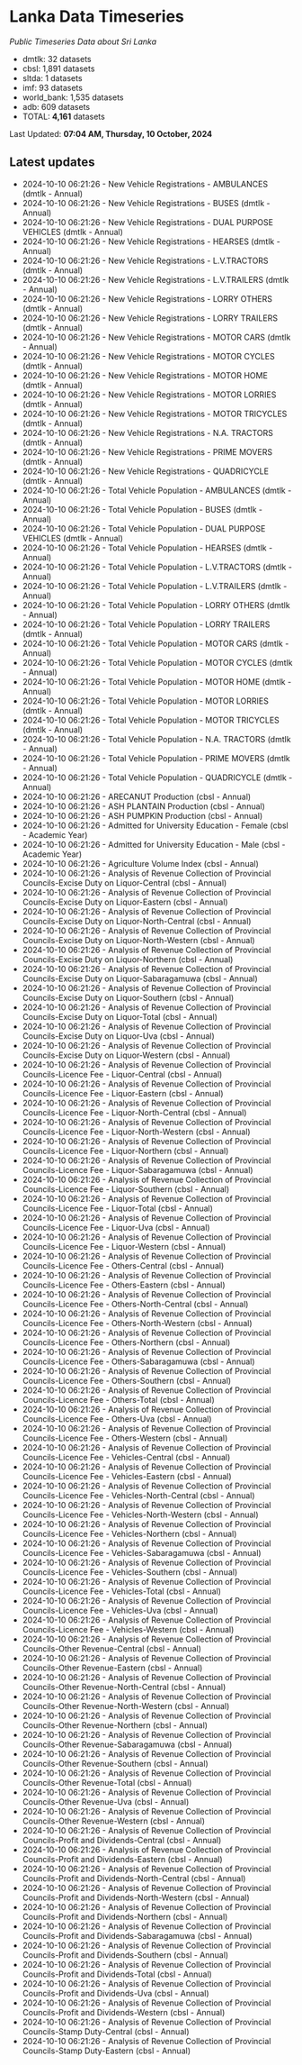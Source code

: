 # Lanka Data Timeseries
*Public Timeseries Data about Sri Lanka*

* dmtlk: 32 datasets
* cbsl: 1,891 datasets
* sltda: 1 datasets
* imf: 93 datasets
* world_bank: 1,535 datasets
* adb: 609 datasets
* TOTAL: **4,161** datasets

Last Updated: **07:04 AM, Thursday, 10 October, 2024**

## Latest updates

* 2024-10-10 06:21:26 - New Vehicle Registrations - AMBULANCES (dmtlk - Annual)
* 2024-10-10 06:21:26 - New Vehicle Registrations - BUSES (dmtlk - Annual)
* 2024-10-10 06:21:26 - New Vehicle Registrations - DUAL PURPOSE VEHICLES (dmtlk - Annual)
* 2024-10-10 06:21:26 - New Vehicle Registrations - HEARSES (dmtlk - Annual)
* 2024-10-10 06:21:26 - New Vehicle Registrations - L.V.TRACTORS (dmtlk - Annual)
* 2024-10-10 06:21:26 - New Vehicle Registrations - L.V.TRAILERS (dmtlk - Annual)
* 2024-10-10 06:21:26 - New Vehicle Registrations - LORRY OTHERS (dmtlk - Annual)
* 2024-10-10 06:21:26 - New Vehicle Registrations - LORRY TRAILERS (dmtlk - Annual)
* 2024-10-10 06:21:26 - New Vehicle Registrations - MOTOR CARS (dmtlk - Annual)
* 2024-10-10 06:21:26 - New Vehicle Registrations - MOTOR CYCLES (dmtlk - Annual)
* 2024-10-10 06:21:26 - New Vehicle Registrations - MOTOR HOME (dmtlk - Annual)
* 2024-10-10 06:21:26 - New Vehicle Registrations - MOTOR LORRIES (dmtlk - Annual)
* 2024-10-10 06:21:26 - New Vehicle Registrations - MOTOR TRICYCLES (dmtlk - Annual)
* 2024-10-10 06:21:26 - New Vehicle Registrations - N.A. TRACTORS (dmtlk - Annual)
* 2024-10-10 06:21:26 - New Vehicle Registrations - PRIME MOVERS (dmtlk - Annual)
* 2024-10-10 06:21:26 - New Vehicle Registrations - QUADRICYCLE (dmtlk - Annual)
* 2024-10-10 06:21:26 - Total Vehicle Population - AMBULANCES (dmtlk - Annual)
* 2024-10-10 06:21:26 - Total Vehicle Population - BUSES (dmtlk - Annual)
* 2024-10-10 06:21:26 - Total Vehicle Population - DUAL PURPOSE VEHICLES (dmtlk - Annual)
* 2024-10-10 06:21:26 - Total Vehicle Population - HEARSES (dmtlk - Annual)
* 2024-10-10 06:21:26 - Total Vehicle Population - L.V.TRACTORS (dmtlk - Annual)
* 2024-10-10 06:21:26 - Total Vehicle Population - L.V.TRAILERS (dmtlk - Annual)
* 2024-10-10 06:21:26 - Total Vehicle Population - LORRY OTHERS (dmtlk - Annual)
* 2024-10-10 06:21:26 - Total Vehicle Population - LORRY TRAILERS (dmtlk - Annual)
* 2024-10-10 06:21:26 - Total Vehicle Population - MOTOR CARS (dmtlk - Annual)
* 2024-10-10 06:21:26 - Total Vehicle Population - MOTOR CYCLES (dmtlk - Annual)
* 2024-10-10 06:21:26 - Total Vehicle Population - MOTOR HOME (dmtlk - Annual)
* 2024-10-10 06:21:26 - Total Vehicle Population - MOTOR LORRIES (dmtlk - Annual)
* 2024-10-10 06:21:26 - Total Vehicle Population - MOTOR TRICYCLES (dmtlk - Annual)
* 2024-10-10 06:21:26 - Total Vehicle Population - N.A. TRACTORS (dmtlk - Annual)
* 2024-10-10 06:21:26 - Total Vehicle Population - PRIME MOVERS (dmtlk - Annual)
* 2024-10-10 06:21:26 - Total Vehicle Population - QUADRICYCLE (dmtlk - Annual)
* 2024-10-10 06:21:26 - ARECANUT Production (cbsl - Annual)
* 2024-10-10 06:21:26 - ASH PLANTAIN Production (cbsl - Annual)
* 2024-10-10 06:21:26 - ASH PUMPKIN Production (cbsl - Annual)
* 2024-10-10 06:21:26 - Admitted for University Education - Female (cbsl - Academic Year)
* 2024-10-10 06:21:26 - Admitted for University Education - Male (cbsl - Academic Year)
* 2024-10-10 06:21:26 - Agriculture Volume Index (cbsl - Annual)
* 2024-10-10 06:21:26 - Analysis of Revenue Collection of Provincial Councils-Excise Duty on Liquor-Central (cbsl - Annual)
* 2024-10-10 06:21:26 - Analysis of Revenue Collection of Provincial Councils-Excise Duty on Liquor-Eastern (cbsl - Annual)
* 2024-10-10 06:21:26 - Analysis of Revenue Collection of Provincial Councils-Excise Duty on Liquor-North-Central (cbsl - Annual)
* 2024-10-10 06:21:26 - Analysis of Revenue Collection of Provincial Councils-Excise Duty on Liquor-North-Western (cbsl - Annual)
* 2024-10-10 06:21:26 - Analysis of Revenue Collection of Provincial Councils-Excise Duty on Liquor-Northern (cbsl - Annual)
* 2024-10-10 06:21:26 - Analysis of Revenue Collection of Provincial Councils-Excise Duty on Liquor-Sabaragamuwa (cbsl - Annual)
* 2024-10-10 06:21:26 - Analysis of Revenue Collection of Provincial Councils-Excise Duty on Liquor-Southern (cbsl - Annual)
* 2024-10-10 06:21:26 - Analysis of Revenue Collection of Provincial Councils-Excise Duty on Liquor-Total (cbsl - Annual)
* 2024-10-10 06:21:26 - Analysis of Revenue Collection of Provincial Councils-Excise Duty on Liquor-Uva (cbsl - Annual)
* 2024-10-10 06:21:26 - Analysis of Revenue Collection of Provincial Councils-Excise Duty on Liquor-Western (cbsl - Annual)
* 2024-10-10 06:21:26 - Analysis of Revenue Collection of Provincial Councils-Licence Fee - Liquor-Central (cbsl - Annual)
* 2024-10-10 06:21:26 - Analysis of Revenue Collection of Provincial Councils-Licence Fee - Liquor-Eastern (cbsl - Annual)
* 2024-10-10 06:21:26 - Analysis of Revenue Collection of Provincial Councils-Licence Fee - Liquor-North-Central (cbsl - Annual)
* 2024-10-10 06:21:26 - Analysis of Revenue Collection of Provincial Councils-Licence Fee - Liquor-North-Western (cbsl - Annual)
* 2024-10-10 06:21:26 - Analysis of Revenue Collection of Provincial Councils-Licence Fee - Liquor-Northern (cbsl - Annual)
* 2024-10-10 06:21:26 - Analysis of Revenue Collection of Provincial Councils-Licence Fee - Liquor-Sabaragamuwa (cbsl - Annual)
* 2024-10-10 06:21:26 - Analysis of Revenue Collection of Provincial Councils-Licence Fee - Liquor-Southern (cbsl - Annual)
* 2024-10-10 06:21:26 - Analysis of Revenue Collection of Provincial Councils-Licence Fee - Liquor-Total (cbsl - Annual)
* 2024-10-10 06:21:26 - Analysis of Revenue Collection of Provincial Councils-Licence Fee - Liquor-Uva (cbsl - Annual)
* 2024-10-10 06:21:26 - Analysis of Revenue Collection of Provincial Councils-Licence Fee - Liquor-Western (cbsl - Annual)
* 2024-10-10 06:21:26 - Analysis of Revenue Collection of Provincial Councils-Licence Fee - Others-Central (cbsl - Annual)
* 2024-10-10 06:21:26 - Analysis of Revenue Collection of Provincial Councils-Licence Fee - Others-Eastern (cbsl - Annual)
* 2024-10-10 06:21:26 - Analysis of Revenue Collection of Provincial Councils-Licence Fee - Others-North-Central (cbsl - Annual)
* 2024-10-10 06:21:26 - Analysis of Revenue Collection of Provincial Councils-Licence Fee - Others-North-Western (cbsl - Annual)
* 2024-10-10 06:21:26 - Analysis of Revenue Collection of Provincial Councils-Licence Fee - Others-Northern (cbsl - Annual)
* 2024-10-10 06:21:26 - Analysis of Revenue Collection of Provincial Councils-Licence Fee - Others-Sabaragamuwa (cbsl - Annual)
* 2024-10-10 06:21:26 - Analysis of Revenue Collection of Provincial Councils-Licence Fee - Others-Southern (cbsl - Annual)
* 2024-10-10 06:21:26 - Analysis of Revenue Collection of Provincial Councils-Licence Fee - Others-Total (cbsl - Annual)
* 2024-10-10 06:21:26 - Analysis of Revenue Collection of Provincial Councils-Licence Fee - Others-Uva (cbsl - Annual)
* 2024-10-10 06:21:26 - Analysis of Revenue Collection of Provincial Councils-Licence Fee - Others-Western (cbsl - Annual)
* 2024-10-10 06:21:26 - Analysis of Revenue Collection of Provincial Councils-Licence Fee - Vehicles-Central (cbsl - Annual)
* 2024-10-10 06:21:26 - Analysis of Revenue Collection of Provincial Councils-Licence Fee - Vehicles-Eastern (cbsl - Annual)
* 2024-10-10 06:21:26 - Analysis of Revenue Collection of Provincial Councils-Licence Fee - Vehicles-North-Central (cbsl - Annual)
* 2024-10-10 06:21:26 - Analysis of Revenue Collection of Provincial Councils-Licence Fee - Vehicles-North-Western (cbsl - Annual)
* 2024-10-10 06:21:26 - Analysis of Revenue Collection of Provincial Councils-Licence Fee - Vehicles-Northern (cbsl - Annual)
* 2024-10-10 06:21:26 - Analysis of Revenue Collection of Provincial Councils-Licence Fee - Vehicles-Sabaragamuwa (cbsl - Annual)
* 2024-10-10 06:21:26 - Analysis of Revenue Collection of Provincial Councils-Licence Fee - Vehicles-Southern (cbsl - Annual)
* 2024-10-10 06:21:26 - Analysis of Revenue Collection of Provincial Councils-Licence Fee - Vehicles-Total (cbsl - Annual)
* 2024-10-10 06:21:26 - Analysis of Revenue Collection of Provincial Councils-Licence Fee - Vehicles-Uva (cbsl - Annual)
* 2024-10-10 06:21:26 - Analysis of Revenue Collection of Provincial Councils-Licence Fee - Vehicles-Western (cbsl - Annual)
* 2024-10-10 06:21:26 - Analysis of Revenue Collection of Provincial Councils-Other Revenue-Central (cbsl - Annual)
* 2024-10-10 06:21:26 - Analysis of Revenue Collection of Provincial Councils-Other Revenue-Eastern (cbsl - Annual)
* 2024-10-10 06:21:26 - Analysis of Revenue Collection of Provincial Councils-Other Revenue-North-Central (cbsl - Annual)
* 2024-10-10 06:21:26 - Analysis of Revenue Collection of Provincial Councils-Other Revenue-North-Western (cbsl - Annual)
* 2024-10-10 06:21:26 - Analysis of Revenue Collection of Provincial Councils-Other Revenue-Northern (cbsl - Annual)
* 2024-10-10 06:21:26 - Analysis of Revenue Collection of Provincial Councils-Other Revenue-Sabaragamuwa (cbsl - Annual)
* 2024-10-10 06:21:26 - Analysis of Revenue Collection of Provincial Councils-Other Revenue-Southern (cbsl - Annual)
* 2024-10-10 06:21:26 - Analysis of Revenue Collection of Provincial Councils-Other Revenue-Total (cbsl - Annual)
* 2024-10-10 06:21:26 - Analysis of Revenue Collection of Provincial Councils-Other Revenue-Uva (cbsl - Annual)
* 2024-10-10 06:21:26 - Analysis of Revenue Collection of Provincial Councils-Other Revenue-Western (cbsl - Annual)
* 2024-10-10 06:21:26 - Analysis of Revenue Collection of Provincial Councils-Profit and Dividends-Central (cbsl - Annual)
* 2024-10-10 06:21:26 - Analysis of Revenue Collection of Provincial Councils-Profit and Dividends-Eastern (cbsl - Annual)
* 2024-10-10 06:21:26 - Analysis of Revenue Collection of Provincial Councils-Profit and Dividends-North-Central (cbsl - Annual)
* 2024-10-10 06:21:26 - Analysis of Revenue Collection of Provincial Councils-Profit and Dividends-North-Western (cbsl - Annual)
* 2024-10-10 06:21:26 - Analysis of Revenue Collection of Provincial Councils-Profit and Dividends-Northern (cbsl - Annual)
* 2024-10-10 06:21:26 - Analysis of Revenue Collection of Provincial Councils-Profit and Dividends-Sabaragamuwa (cbsl - Annual)
* 2024-10-10 06:21:26 - Analysis of Revenue Collection of Provincial Councils-Profit and Dividends-Southern (cbsl - Annual)
* 2024-10-10 06:21:26 - Analysis of Revenue Collection of Provincial Councils-Profit and Dividends-Total (cbsl - Annual)
* 2024-10-10 06:21:26 - Analysis of Revenue Collection of Provincial Councils-Profit and Dividends-Uva (cbsl - Annual)
* 2024-10-10 06:21:26 - Analysis of Revenue Collection of Provincial Councils-Profit and Dividends-Western (cbsl - Annual)
* 2024-10-10 06:21:26 - Analysis of Revenue Collection of Provincial Councils-Stamp Duty-Central (cbsl - Annual)
* 2024-10-10 06:21:26 - Analysis of Revenue Collection of Provincial Councils-Stamp Duty-Eastern (cbsl - Annual)